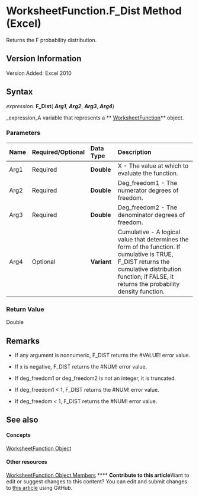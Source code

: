 
# WorksheetFunction.F_Dist Method (Excel)

Returns the F probability distribution.


## Version Information

Version Added: Excel 2010 


## Syntax

 _expression_. **F_Dist**( **_Arg1_**,  **_Arg2_**,  **_Arg3_**,  **_Arg4_**)

 _expression_A variable that represents a  ** [WorksheetFunction](7b1d5639-363d-632c-2cf0-2232562646b6.md)** object.


### Parameters



|**Name**|**Required/Optional**|**Data Type**|**Description**|
|:-----|:-----|:-----|:-----|
|Arg1|Required| **Double**|X - The value at which to evaluate the function.|
|Arg2|Required| **Double**|Deg_freedom1 - The numerator degrees of freedom.|
|Arg3|Required| **Double**|Deg_freedom2 - The denominator degrees of freedom.|
|Arg4|Optional| **Variant**|Cumulative - A logical value that determines the form of the function. If cumulative is TRUE, F_DIST returns the cumulative distribution function; if FALSE, it returns the probability density function.|

### Return Value

Double


## Remarks




- If any argument is nonnumeric, F_DIST returns the #VALUE! error value.
    
- If x is negative, F_DIST returns the #NUM! error value.
    
- If deg_freedom1 or deg_freedom2 is not an integer, it is truncated.
    
-  If deg_freedom1 < 1, F_DIST returns the #NUM! error value.
    
- If deg_freedom < 1, F_DIST returns the #NUM! error value.
    



## See also


#### Concepts


 [WorksheetFunction Object](7b1d5639-363d-632c-2cf0-2232562646b6.md)
#### Other resources


 [WorksheetFunction Object Members](6811ca87-4b53-0bff-88c9-30bf7497879a.md)
****   **Contribute to this article**Want to edit or suggest changes to this content? You can edit and submit changes to  [this article](https://github.com/jhershey00/VBA_Excel_Test/OpenXMLCon/articles/7b18fd63-120f-fddf-a20a-00d4182778a5.md) using GitHub.

